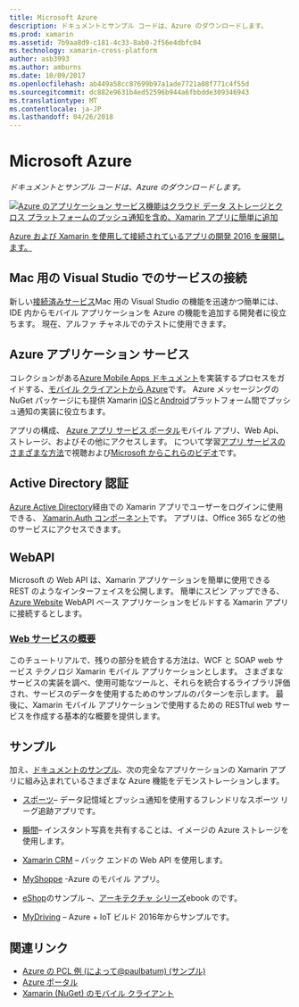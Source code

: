 ```yaml
---
title: Microsoft Azure
description: ドキュメントとサンプル コードは、Azure のダウンロードします。
ms.prod: xamarin
ms.assetid: 7b9aa8d9-c181-4c33-8ab0-2f56e4dbfc04
ms.technology: xamarin-cross-platform
author: asb3993
ms.author: amburns
ms.date: 10/09/2017
ms.openlocfilehash: ab449a58cc87699b97a1ade7721a08f771c4f55d
ms.sourcegitcommit: dc882e9631b4ed52596b944a6fbbdde309346943
ms.translationtype: MT
ms.contentlocale: ja-JP
ms.lasthandoff: 04/26/2018
---
```

# <a name="microsoft-azure"></a>Microsoft Azure

_ドキュメントとサンプル コードは、Azure のダウンロードします。_

[ ![](images/evolve-mikej-azure-sml.png "Azure のアプリケーション サービス機能はクラウド データ ストレージとクロス プラットフォームのプッシュ通知を含め、Xamarin アプリに簡単に追加")](https://evolve.xamarin.com/session/56ec886fde91c6253c277bc6)

[Azure および Xamarin を使用して接続されているアプリの開発 2016 を展開します。](https://evolve.xamarin.com/session/56ec886fde91c6253c277bc6)

## <a name="connected-services-in-visual-studio-for-mac"></a>Mac 用の Visual Studio でのサービスの接続

新しい[接続済みサービス](connected-services.md)Mac 用の Visual Studio の機能を迅速かつ簡単には、IDE 内からモバイル アプリケーションを Azure の機能を追加する開発者に役立ちます。 現在、アルファ チャネルでのテストに使用できます。


## <a name="azure-app-services"></a>Azure アプリケーション サービス

コレクションがある[Azure Mobile Apps ドキュメント](~/cross-platform/data-cloud/mobile-apps.md)を実装するプロセスをガイドする、[モバイル クライアントから Azure](https://www.nuget.org/packages/Microsoft.Azure.Mobile.Client/)です。
Azure メッセージングの NuGet パッケージにも提供 Xamarin [iOS](https://www.nuget.org/packages/Xamarin.Azure.NotificationHubs.iOS/)と[Android](https://www.nuget.org/packages/Xamarin.Azure.NotificationHubs.Android/)プラットフォーム間でプッシュ通知の実装に役立ちます。

アプリの構成、 [Azure アプリ サービス ポータル](https://portal.azure.com/)モバイル アプリ、Web Api、ストレージ、およびその他にアクセスします。 について学習[アプリ サービスのさまざまな方法](http://azure.microsoft.com/updates/whats-new-with-azure-app-service/)で視聴および[Microsoft からこれらのビデオ](http://azure.microsoft.com/campaigns/azure-march-announcement/)です。

## <a name="active-directory-authentication"></a>Active Directory 認証

[Azure Active Directory](~/cross-platform/data-cloud/active-directory/index.md)経由での Xamarin アプリでユーザーをログインに使用できる、 [Xamarin.Auth コンポーネント](https://www.nuget.org/packages/Xamarin.Auth/)です。
アプリは、Office 365 などの他のサービスにアクセスできます。

## <a name="webapi"></a>WebAPI

Microsoft の Web API は、Xamarin アプリケーションを簡単に使用できる REST のようなインターフェイスを公開します。
簡単にスピン アップできる、 [Azure Website](https://trywebsites.azurewebsites.net/) WebAPI ベース アプリケーションをビルドする Xamarin アプリに接続するとします。


###  <a name="introduction-to-web-servicescross-platformdata-cloudweb-servicesindexmd"></a>[Web サービスの概要](~/cross-platform/data-cloud/web-services/index.md)

このチュートリアルで、残りの部分を統合する方法は、WCF と SOAP web サービス テクノロジ Xamarin モバイル アプリケーションとします。 さまざまなサービスの実装を調べ、使用可能なツールと、それらを統合するライブラリ評価され、サービスのデータを使用するためのサンプルのパターンを示します。 最後に、Xamarin モバイル アプリケーションで使用するための RESTful web サービスを作成する基本的な概要を提供します。

## <a name="samples"></a>サンプル

加え、[ドキュメントのサンプル](https://github.com/xamarin/mobile-samples/tree/master/Azure)、次の完全なアプリケーションの Xamarin アプリに組み込まれているさまざまな Azure 機能をデモンストレーションします。

- [スポーツ](https://github.com/xamarin/Sport)– データ記憶域とプッシュ通知を使用するフレンドリなスポーツ リーグ追跡アプリです。
- [瞬間](https://github.com/pierceboggan/Moments)– インスタント写真を共有することは、イメージの Azure ストレージを使用します。
- [Xamarin CRM](https://github.com/xamarin/app-crm) – バック エンドの Web API を使用します。
- [MyShoppe](https://github.com/jamesmontemagno/MyShoppe) -Azure のモバイル アプリ。

- [eShop](https://github.com/dotnet-architecture/eShopOnContainers)のサンプル –、[アーキテクチャ シリーズ](https://www.microsoft.com/net/learn/architecture)ebook のです。
- [MyDriving](https://azure.microsoft.com/campaigns/mydriving/) – Azure + IoT ビルド 2016年からサンプルです。


## <a name="related-links"></a>関連リンク

- [Azure の PCL 例 (によって@paulbatum) (サンプル)](https://github.com/paulbatum/mobile-services-xamarin-pcl)
- [Azure ポータル](http://azure.microsoft.com/)
- [Xamarin (NuGet) のモバイル クライアント](https://www.nuget.org/packages/Microsoft.Azure.Mobile.Client/)
